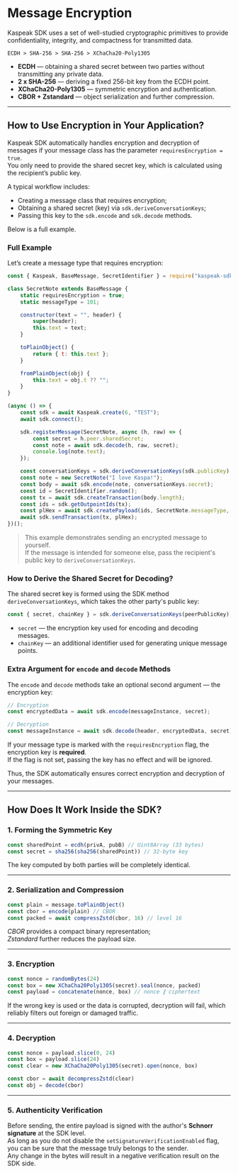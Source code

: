 # Message Encryption

Kaspeak SDK uses a set of well-studied cryptographic primitives to provide confidentiality, integrity, and compactness for transmitted data.

```
ECDH > SHA-256 > SHA-256 > XChaCha20-Poly1305
```

* **ECDH** — obtaining a shared secret between two parties without transmitting any private data.
* **2 x SHA-256** — deriving a fixed 256-bit key from the ECDH point.
* **XChaCha20-Poly1305** — symmetric encryption and authentication.
* **CBOR + Zstandard** — object serialization and further compression.

---

## How to Use Encryption in Your Application?

Kaspeak SDK automatically handles encryption and decryption of messages if your message class has the parameter `requiresEncryption = true`.  
You only need to provide the shared secret key, which is calculated using the recipient’s public key.

A typical workflow includes:

* Creating a message class that requires encryption;
* Obtaining a shared secret (key) via `sdk.deriveConversationKeys`;
* Passing this key to the `sdk.encode` and `sdk.decode` methods.

Below is a full example.

### Full Example

Let’s create a message type that requires encryption:

```js
const { Kaspeak, BaseMessage, SecretIdentifier } = require("kaspeak-sdk");

class SecretNote extends BaseMessage {
    static requiresEncryption = true;
    static messageType = 101;

    constructor(text = "", header) {
        super(header);
        this.text = text;
    }

    toPlainObject() {
        return { t: this.text };
    }

    fromPlainObject(obj) {
        this.text = obj.t ?? "";
    }
}

(async () => {
    const sdk = await Kaspeak.create(6, "TEST");
    await sdk.connect();

    sdk.registerMessage(SecretNote, async (h, raw) => {
        const secret = h.peer.sharedSecret;
        const note = await sdk.decode(h, raw, secret);
        console.log(note.text);
    });

    const conversationKeys = sdk.deriveConversationKeys(sdk.publicKey);
    const note = new SecretNote("I love Kaspa!");
    const body = await sdk.encode(note, conversationKeys.secret);
    const id = SecretIdentifier.random();
    const tx = await sdk.createTransaction(body.length);
    const ids = sdk.getOutpointIds(tx);
    const plHex = await sdk.createPayload(ids, SecretNote.messageType, id, body);
    await sdk.sendTransaction(tx, plHex);
})();
```
> This example demonstrates sending an encrypted message to yourself.  
> If the message is intended for someone else, pass the recipient's public key to `deriveConversationKeys`.

### How to Derive the Shared Secret for Decoding?

The shared secret key is formed using the SDK method `deriveConversationKeys`, which takes the other party's public key:

```js
const { secret, chainKey } = sdk.deriveConversationKeys(peerPublicKey);
```

* `secret` — the encryption key used for encoding and decoding messages.
* `chainKey` — an additional identifier used for generating unique message points.

### Extra Argument for `encode` and `decode` Methods

The `encode` and `decode` methods take an optional second argument — the encryption key:

```js
// Encryption
const encryptedData = await sdk.encode(messageInstance, secret);

// Decryption
const messageInstance = await sdk.decode(header, encryptedData, secret);
```

If your message type is marked with the `requiresEncryption` flag, the encryption key is **required**.  
If the flag is not set, passing the key has no effect and will be ignored.

Thus, the SDK automatically ensures correct encryption and decryption of your messages.

---

## How Does It Work Inside the SDK?

### 1. Forming the Symmetric Key

```js
const sharedPoint = ecdh(privA, pubB) // Uint8Array (33 bytes)
const secret = sha256(sha256(sharedPoint)) // 32-byte key
```

The key computed by both parties will be completely identical.

---

### 2. Serialization and Compression

```js
const plain = message.toPlainObject()
const cbor = encode(plain) // CBOR
const packed = await compressZstd(cbor, 16) // level 16
```

*CBOR* provides a compact binary representation;  
*Zstandard* further reduces the payload size.

---

### 3. Encryption

```js
const nonce = randomBytes(24)
const box = new XChaCha20Poly1305(secret).seal(nonce, packed)
const payload = concatenate(nonce, box) // nonce ∥ ciphertext
```

If the wrong key is used or the data is corrupted, decryption will fail, which reliably filters out foreign or damaged traffic.

---

### 4. Decryption

```js
const nonce = payload.slice(0, 24)
const box = payload.slice(24)
const clear = new XChaCha20Poly1305(secret).open(nonce, box)

const cbor = await decompressZstd(clear)
const obj = decode(cbor)
```

---

### 5. Authenticity Verification

Before sending, the entire payload is signed with the author's **Schnorr signature** at the SDK level.  
As long as you do not disable the `setSignatureVerificationEnabled` flag, you can be sure that the message truly belongs to the sender.  
Any change in the bytes will result in a negative verification result on the SDK side.
